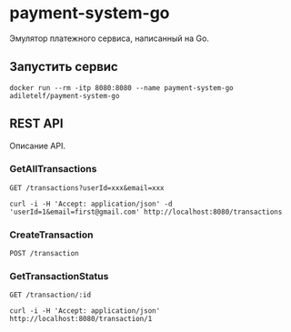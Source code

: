 # payment-system-go
Эмулятор платежного сервиса, написанный на Go.

## Запустить сервис
`docker run --rm -itp 8080:8080 --name payment-system-go adiletelf/payment-system-go`

## REST API
Описание API.

### GetAllTransactions
`GET /transactions?userId=xxx&email=xxx`
```
curl -i -H 'Accept: application/json' -d 'userId=1&email=first@gmail.com' http://localhost:8080/transactions
```

### CreateTransaction
`POST /transaction`

### GetTransactionStatus
`GET /transaction/:id`
```
curl -i -H 'Accept: application/json' http://localhost:8080/transaction/1
```
